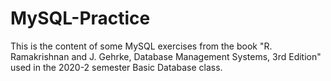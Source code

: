 # MySQL-Practice
This is the content of some MySQL exercises from the book "R. Ramakrishnan and J. Gehrke, Database Management Systems, 3rd Edition" used in the 2020-2 semester Basic Database class.
